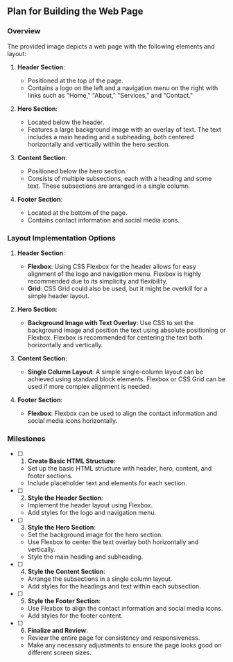 ## Plan for Building the Web Page

### Overview

The provided image depicts a web page with the following elements and layout:

1. **Header Section**:
   - Positioned at the top of the page.
   - Contains a logo on the left and a navigation menu on the right with links such as "Home," "About," "Services," and "Contact."

2. **Hero Section**:
   - Located below the header.
   - Features a large background image with an overlay of text. The text includes a main heading and a subheading, both centered horizontally and vertically within the hero section.

3. **Content Section**:
   - Positioned below the hero section.
   - Consists of multiple subsections, each with a heading and some text. These subsections are arranged in a single column.

4. **Footer Section**:
   - Located at the bottom of the page.
   - Contains contact information and social media icons.

### Layout Implementation Options

1. **Header Section**:
   - **Flexbox**: Using CSS Flexbox for the header allows for easy alignment of the logo and navigation menu. Flexbox is highly recommended due to its simplicity and flexibility.
   - **Grid**: CSS Grid could also be used, but it might be overkill for a simple header layout.

2. **Hero Section**:
   - **Background Image with Text Overlay**: Use CSS to set the background image and position the text using absolute positioning or Flexbox. Flexbox is recommended for centering the text both horizontally and vertically.

3. **Content Section**:
   - **Single Column Layout**: A simple single-column layout can be achieved using standard block elements. Flexbox or CSS Grid can be used if more complex alignment is needed.

4. **Footer Section**:
   - **Flexbox**: Flexbox can be used to align the contact information and social media icons horizontally.

### Milestones

- [ ] 1. **Create Basic HTML Structure**:
  - Set up the basic HTML structure with header, hero, content, and footer sections.
  - Include placeholder text and elements for each section.

- [ ] 2. **Style the Header Section**:
  - Implement the header layout using Flexbox.
  - Add styles for the logo and navigation menu.

- [ ] 3. **Style the Hero Section**:
  - Set the background image for the hero section.
  - Use Flexbox to center the text overlay both horizontally and vertically.
  - Style the main heading and subheading.

- [ ] 4. **Style the Content Section**:
  - Arrange the subsections in a single column layout.
  - Add styles for the headings and text within each subsection.

- [ ] 5. **Style the Footer Section**:
  - Use Flexbox to align the contact information and social media icons.
  - Add styles for the footer content.

- [ ] 6. **Finalize and Review**:
  - Review the entire page for consistency and responsiveness.
  - Make any necessary adjustments to ensure the page looks good on different screen sizes.